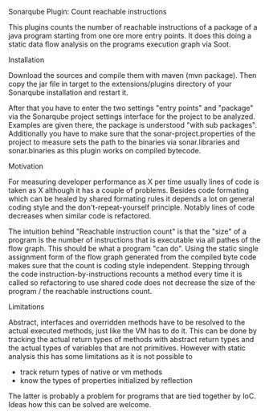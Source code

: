 Sonarqube Plugin: Count reachable instructions

This plugins counts the number of reachable instructions of a package of a
java program starting from one ore more entry points. It does this doing a
static data flow analysis on the programs execution graph via Soot.

Installation

Download the sources and compile them with maven (mvn package). Then copy the
jar file in target to the extensions/plugins directory of your Sonarqube
installation and restart it.

After that you have to enter the two settings "entry points" and "package" via
the Sonarqube project settings interface for the project to be analyzed.
Examples are given there, the package is understood "with sub packages".
Additionally you have to make sure that the sonar-project.properties of the
project to measure sets the path to the binaries via sonar.libraries and
sonar.binaries as this plugin works on compiled bytecode.

Motivation

For measuring developer performance as X per time usually lines of code is
taken as X although it has a couple of problems. Besides code formating which
can be healed by shared formating rules it depends a lot on general coding
style and the don't-repeat-yourself principle. Notably lines of code
decreases when similar code is refactored.

The intuition behind "Reachable instruction count" is that the "size" of a
program is the number of instructions that is executable via all pathes of
the flow graph. This should be what a program "can do". Using the static
single assignment form of the flow graph generated from the compiled byte
code makes sure that the count is coding style independent. Stepping
through the code instruction-by-instructions recounts a method every time
it is called so refactoring to use shared code does not decrease the
size of the program / the reachable instructions count.

Limitations

Abstract, interfaces and overridden methods have to be resolved to the actual
executed methods, just like the VM has to do it. This can be done by tracking
the actual return types of methods with abstract return types and the actual
types of variables that are not primitives. However with static analysis this
has some limitations as it is not possible to

* track return types of native or vm methods
* know the types of properties initialized by reflection

The latter is probably a problem for programs that are tied together by IoC.
Ideas how this can be solved are welcome.